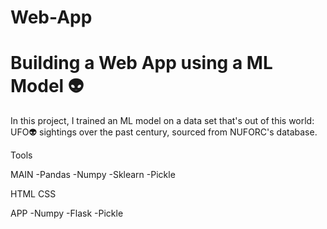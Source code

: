 # Web-App
<h1>Building a Web App using a ML Model 👽</h1>

In this project, I trained an ML model on a data set that's out of this world: UFO👽 sightings over the past century, sourced from NUFORC's database.

Tools

MAIN
-Pandas
-Numpy
-Sklearn
-Pickle

HTML
CSS

APP
-Numpy
-Flask
-Pickle
